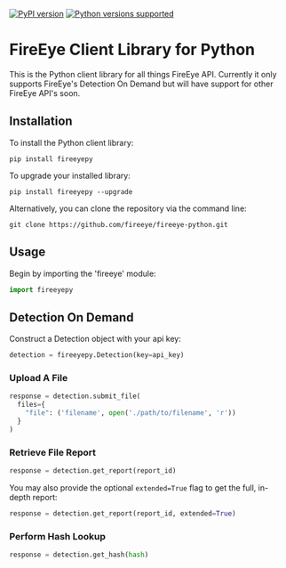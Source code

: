 [![PyPI version](https://badge.fury.io/py/fireeyepy.svg)](https://badge.fury.io/py/fireeyepy)
[![Python versions supported](https://img.shields.io/pypi/pyversions/fireeyepy.svg)](https://pypi.python.org/pypi/fireeyepy)

# FireEye Client Library for Python
This is the Python client library for all things FireEye API. Currently it only supports FireEye's Detection On Demand but will have support for other FireEye API's soon.

Installation
------------

To install the Python client library:
```
pip install fireeyepy
```

To upgrade your installed library:
```
pip install fireeyepy --upgrade
```

Alternatively, you can clone the repository via the command line:
```
git clone https://github.com/fireeye/fireeye-python.git
```

Usage
-----
Begin by importing the 'fireeye' module:
```python
import fireeyepy
```

## Detection On Demand
Construct a Detection object with your api key:
```python
detection = fireeyepy.Detection(key=api_key)
```
### Upload A File
```python
response = detection.submit_file(
  files={
    "file": ('filename', open('./path/to/filename', 'r'))
  }
)
```

### Retrieve File Report
```python
response = detection.get_report(report_id)
```
You may also provide the optional `extended=True` flag to get the full, in-depth report:
```python
response = detection.get_report(report_id, extended=True)
```

### Perform Hash Lookup
```python
response = detection.get_hash(hash)
```
